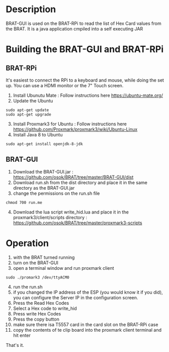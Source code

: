 # Description
BRAT-GUI is used on the BRAT-RPi to read the list of Hex Card values from the BRAT.  It is a java application cmpiled into a self executing JAR 


# Building the BRAT-GUI and BRAT-RPi

## BRAT-RPi

It's easiest to connect the RPi to a keyboard and mouse, while doing the set up.  You can use a HDMI monitor or the 7" Touch screen.

1. Install Ubunutu Mate : Follow instructions here https://ubuntu-mate.org/
2. Update the Ubuntu
```
sudo apt-get update
sudo apt-get upgrade
```
3. Install Proxmark3 for Ubuntu : Follow instructions here  https://github.com/Proxmark/proxmark3/wiki/Ubuntu-Linux
4. Install Java 8 to Ubuntu
```
sudo apt-get install openjdk-8-jdk
```

## BRAT-GUI
1. Download the BRAT-GUI.jar : https://github.com/osok/BRAT/tree/master/BRAT-GUI/dist
2. Download run.sh from the dist directory and place it in the same directory as the BRAT-GUI.jar
3. change the permissions on the run.sh file
```
chmod 700 run.me
```
4. Download the lua script write_hid.lua and place it in the proxmark3/client/scripts directory : https://github.com/osok/BRAT/tree/master/proxmark3-scripts

# Operation

1. with the BRAT turned running
2. turn on the BRAT-GUI
3. open a terminal window and run proxmark client
```
sudo ./promark3 /dev/ttyACM0
```
4. run the run.sh
5. if you changed the IP address of the ESP (you would know it if you did), you can configure the Server IP in the configuration screen.
6. Press the Read Hex Codes
7. Select a Hex code to write_hid
8. Press write Hex Codes
9. Press the copy button
10. make sure there isa T5557 card in the card slot on the BRAT-RPi case
11. copy the contents of te clip board into the proxmark client terminal and hit enter


That's it.